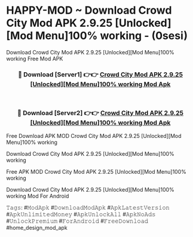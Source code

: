 # HAPPY-MOD ~ Download Crowd City Mod APK 2.9.25 [Unlocked][Mod Menu]100% working - (0sesi)
Download Crowd City Mod APK 2.9.25 [Unlocked][Mod Menu]100% working Free Mod APK

<div align="center">
<h3>🔴 Download [Server1] 👉👉 <a href="https://apk-comot.site?title=Crowd_City_Mod_APK_2.9.25_[Unlocked][Mod_Menu]100%_working">Crowd City Mod APK 2.9.25 [Unlocked][Mod Menu]100% working Mod Apk</a></h3><br>

<h3>🔴 Download [Server2] 👉👉 <a href="https://apk-comot.site?title=Crowd_City_Mod_APK_2.9.25_[Unlocked][Mod_Menu]100%_working">Crowd City Mod APK 2.9.25 [Unlocked][Mod Menu]100% working Mod Apk</a></h3>
</div>


Free Download APK MOD Crowd City Mod APK 2.9.25 [Unlocked][Mod Menu]100% working

Download Crowd City Mod APK 2.9.25 [Unlocked][Mod Menu]100% working 

Free APK MOD Crowd City Mod APK 2.9.25 [Unlocked][Mod Menu]100% working 

Download Crowd City Mod APK 2.9.25 [Unlocked][Mod Menu]100% working Mod For Android

𝚃𝚊𝚐𝚜: #𝙼𝚘𝚍𝙰𝚙𝚔 #𝙳𝚘𝚠𝚗𝚕𝚘𝚊𝚍𝙼𝚘𝚍𝙰𝚙𝚔 #𝙰𝚙𝚔𝙻𝚊𝚝𝚎𝚜𝚝𝚅𝚎𝚛𝚜𝚒𝚘𝚗 #𝙰𝚙𝚔𝚄𝚗𝚕𝚒𝚖𝚒𝚝𝚎𝚍𝙼𝚘𝚗𝚎𝚢 #𝙰𝚙𝚔𝚄𝚗𝚕𝚘𝚌𝚔𝙰𝚕𝚕 #𝙰𝚙𝚔𝙽𝚘𝙰𝚍𝚜 #𝚄𝚗𝚕𝚘𝚌𝚔𝙿𝚛𝚎𝚖𝚒𝚞𝚖 #𝙵𝚘𝚛𝙰𝚗𝚍𝚛𝚘𝚒𝚍 #𝙵𝚛𝚎𝚎𝙳𝚘𝚠𝚗𝚕𝚘𝚊𝚍 #home_design_mod_apk